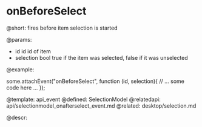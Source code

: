 onBeforeSelect
=============


@short:
	fires before item selection is started

@params:
- id		id		id of item
- selection	bool		true if the item was selected, false if it was unselected

@example: 

some.attachEvent("onBeforeSelect", function (id, selection){
  // ... some code here ...
});

@template:	api_event
@defined:	SelectionModel
@relatedapi:
	api/selectionmodel_onafterselect_event.md
@related: 
	desktop/selection.md

@descr:
